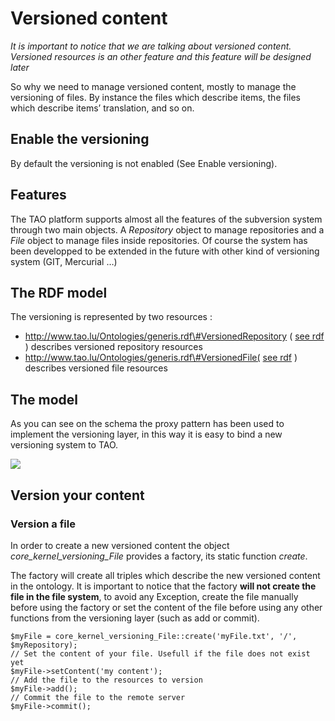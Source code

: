 <!--
parent: 'Documentation for core components'
created_at: '2011-10-31 17:20:57'
updated_at: '2013-03-13 12:59:17'
authors:
    - 'Jérôme Bogaerts'
contributors:
    - 'Cedric Alfonsi'
tags:
    - 'Documentation for core components'
-->



Versioned content
=================

*It is important to notice that we are talking about versioned content. Versioned resources is an other feature and this feature will be designed later*

So why we need to manage versioned content, mostly to manage the versioning of files. By instance the files which describe items, the files which describe items’ translation, and so on.

Enable the versioning
---------------------

By default the versioning is not enabled (See Enable versioning).

Features
--------

The TAO platform supports almost all the features of the subversion system through two main objects. A *Repository* object to manage repositories and a *File* object to manage files inside repositories. Of course the system has been developped to be extended in the future with other kind of versioning system (GIT, Mercurial …)

The RDF model
-------------

The versioning is represented by two resources :

-   http://www.tao.lu/Ontologies/generis.rdf\#VersionedRepository ( [see rdf](http://forge.taotesting.com/projects/tao/repository/entry/trunk/generis/trunk/core/ontology/generis.rdf#L171) ) describes versioned repository resources
-   http://www.tao.lu/Ontologies/generis.rdf\#VersionedFile( [see rdf](http://forge.taotesting.com/projects/tao/repository/entry/trunk/generis/trunk/core/ontology/generis.rdf#L223) ) describes versioned file resources

The model
---------

As you can see on the schema the proxy pattern has been used to implement the versioning layer, in this way it is easy to bind a new versioning system to TAO.

![](http://forge.taotesting.com/attachments/1255/versioning.png)

Version your content
--------------------

### Version a file

In order to create a new versioned content the object *core_kernel_versioning_File* provides a factory, its static function *create*.

The factory will create all triples which describe the new versioned content in the ontology. It is important to notice that the factory **will not create the file in the file system**, to avoid any Exception, create the file manually before using the factory or set the content of the file before using any other functions from the versioning layer (such as add or commit).

    $myFile = core_kernel_versioning_File::create('myFile.txt', '/', $myRepository);
    // Set the content of your file. Usefull if the file does not exist yet
    $myFile->setContent('my content');
    // Add the file to the resources to version
    $myFile->add();
    // Commit the file to the remote server
    $myFile->commit();

